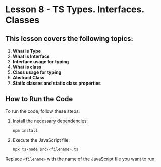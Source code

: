 # Lesson 8 - TS Types. Interfaces. Classes

## This lesson covers the following topics:

1. **What is Type**
2. **What is Interface**
3. **Interface usage for typing**
4. **What is class**
5. **Class usage for typing**
6. **Abstract Class**
7. **Static classes and static class properties**

## How to Run the Code

To run the code, follow these steps:

1. Install the necessary dependencies:
    ```sh
    npm install
    ```

2. Execute the JavaScript file:
    ```sh
    npx ts-node src/<filename>.ts
    ```

Replace `<filename>` with the name of the JavaScript file you want to run.
